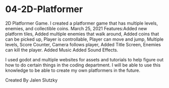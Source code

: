 # 04-2D-Platformer
2D Platformer Game. I created a platformer game that has multiple levels, enemies, and collectible coins.
 March 25, 2021
Features:Added new platform tiles, 
Added multiple enemies that walk around,
Added coins that can be picked up,
Player is controllable,
Player can move and jump,
Multiple levels,
Score Counter,
Camera follows player,
Added Title Screen, 
Enemies can kill the player.
Added Music 
Added Sound Effects. 

I used godot and multiple websites for assets and tutorials to help figure out how to do certain things in the coding department. 
I will be able to use this knowledge to be able to create my own platformers in the future. 

Created By Jalen Slutzky
